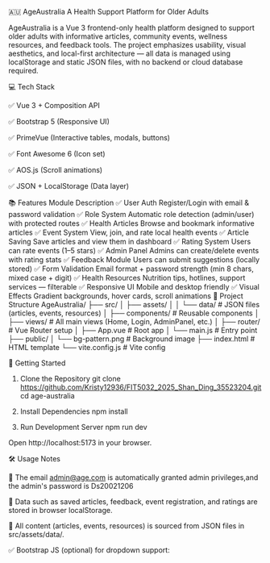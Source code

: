 🇦🇺 AgeAustralia  A Health Support Platform for Older Adults

AgeAustralia is a Vue 3 frontend-only health platform designed to support older adults with informative articles, community events, wellness resources, and feedback tools. The project emphasizes usability, visual aesthetics, and local-first architecture — all data is managed using localStorage and static JSON files, with no backend or cloud database required.

💻 Tech Stack

✅ Vue 3 + Composition API

✅ Bootstrap 5 (Responsive UI)

✅ PrimeVue (Interactive tables, modals, buttons)

✅ Font Awesome 6 (Icon set)

✅ AOS.js (Scroll animations)

✅ JSON + LocalStorage (Data layer)

📚 Features
Module	Description
✅ User Auth	Register/Login with email & password validation
✅ Role System	Automatic role detection (admin/user) with protected routes
✅ Health Articles	Browse and bookmark informative articles
✅ Event System	View, join, and rate local health events
✅ Article Saving	Save articles and view them in dashboard
✅ Rating System	Users can rate events (1–5 stars)
✅ Admin Panel	Admins can create/delete events with rating stats
✅ Feedback Module	Users can submit suggestions (locally stored)
✅ Form Validation	Email format + password strength (min 8 chars, mixed case + digit)
✅ Health Resources	Nutrition tips, hotlines, support services — filterable
✅ Responsive UI	Mobile and desktop friendly
✅ Visual Effects	Gradient backgrounds, hover cards, scroll animations
📁 Project Structure
AgeAustralia/
├── src/
│   ├── assets/
│   │   └── data/              # JSON files (articles, events, resources)
│   ├── components/            # Reusable components
│   ├── views/                 # All main views (Home, Login, AdminPanel, etc.)
│   ├── router/                # Vue Router setup
│   ├── App.vue                # Root app
│   └── main.js                # Entry point
├── public/
│   └── bg-pattern.png         # Background image
├── index.html                 # HTML template
└── vite.config.js             # Vite config

🚀 Getting Started
1. Clone the Repository
git clone https://github.com/Kristy12936/FIT5032_2025_Shan_Ding_35523204.git
cd age-australia

2. Install Dependencies
npm install

3. Run Development Server
npm run dev


Open http://localhost:5173
 in your browser.

🛠️ Usage Notes

👤 The email admin@age.com is automatically granted admin privileges,and the admin's password is Ds20021206

🧠 Data such as saved articles, feedback, event registration, and ratings are stored in browser localStorage.

📂 All content (articles, events, resources) is sourced from JSON files in src/assets/data/.

✅ Bootstrap JS (optional) for dropdown support:
